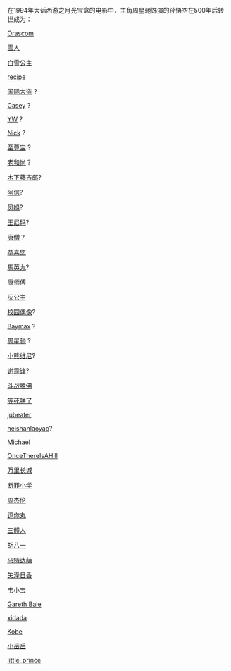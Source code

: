 在1994年大话西游之月光宝盒的电影中，主角周星驰饰演的孙悟空在500年后转世成为：

[Orascom](Orascom/Orascom.md)

[雪人](snowman/story.md)

[白雪公主](snow_white/story.md)

[recipe](Peter/Peter.md)

[国际大盗](CrazyStone/CrazyStone.md) ?

[Casey](Casey/Casey.md) ?

[YW](YW/yw.md) ?

[Nick](NickLuo/nick.md) ?

[至尊宝](ZZB/zzb.md) ?

[老和尚](monk/monk.md)？

[木下藤吉郎](manNamedMonkey/monkey.md)?

[阿信](mayDay/mayDay.md)?

[凤姐](Lady/Lady.md)?

[王尼玛](Interstellar/Interstellar.md)?

[唐僧](hatetong/hatetong.md)？

[恭喜您](congrats/congrats.md)

[馬英九](YingJeouMa/YingJeouMa.md)?

[康师傅](Kong-Shi-foo/Kong-Shi-foo.md)

[灰公主](Cinderella/Cinderella.md)

[校园偶像](school-idols/school-idols.md)?

[Baymax](Baymax/Baymax.md) ?

[周星驰](Zhou/Zhou.md) ?

[小熊维尼](xinwang/xin.md)?

[谢霆锋](TingfengXie/TingfengXie.md)?

[斗战胜佛](斗战胜佛/斗战胜佛.md)

[等死朕了](howeroc/西游后记.md)

[jubeater](ZTL/无天.md)

[heishanlaoyao](heishanlaoyao/heishanlaoyao.md)?

[Michael](Michael/signal.md)

[OnceThereIsAHill](OnceThereIsAHill/OnceThereIsAHill.md)

[万里长城](world/走向世界.md)

[断罪小学](crime_school/crime_school.md)

[周杰伦](Jay_Chou/Jay_Chou.md)

[逗你丸](Douniwan/douniwan.md)

[三體人](CK/CK.md)

[胡八一](摸金校尉/摸金校尉.md)

[马特达萌](NotaVirgin/NotaVirgin.md)

[矢泽日香](nico/nico.md)

[韦小宝](Weixiaobao/Weixiaobao.md)

[Gareth Bale](Gareth_Bale/Bale.md)

[xidada](xidada/xidada.md)

[Kobe](Kobe/Kobe.md)

[小岳岳](xiaoyueyue/xiaoyueyue.md)

[little_prince](little_prince/this_is_a_story_about_a_boy.md)